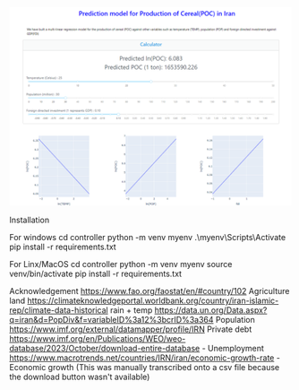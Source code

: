 
![Alt text](image.png)

Installation

For windows
cd controller
python -m venv myenv
.\myenv\Scripts\Activate
pip install -r requirements.txt


For Linx/MacOS
cd controller
python -m venv myenv
source venv/bin/activate
pip install -r requirements.txt



Acknowledgement
https://www.fao.org/faostat/en/#country/102 Agriculture land 
https://climateknowledgeportal.worldbank.org/country/iran-islamic-rep/climate-data-historical rain + temp
https://data.un.org/Data.aspx?q=iran&d=PopDiv&f=variableID%3a12%3bcrID%3a364 Population
https://www.imf.org/external/datamapper/profile/IRN Private debt
https://www.imf.org/en/Publications/WEO/weo-database/2023/October/download-entire-database - Unemployment
https://www.macrotrends.net/countries/IRN/iran/economic-growth-rate - Economic growth (This was manually transcribed onto a csv file because the download button wasn't available)